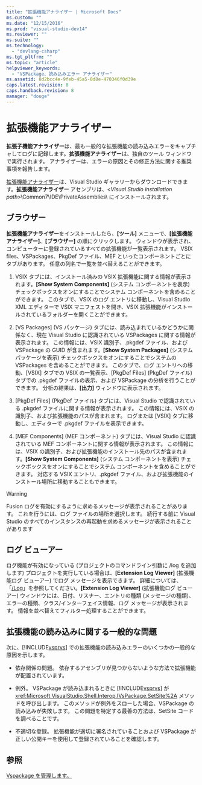 ```yaml
---
title: "拡張機能アナライザー | Microsoft Docs"
ms.custom: ""
ms.date: "12/15/2016"
ms.prod: "visual-studio-dev14"
ms.reviewer: ""
ms.suite: ""
ms.technology: 
  - "devlang-csharp"
ms.tgt_pltfrm: ""
ms.topic: "article"
helpviewer_keywords: 
  - "VSPackage、読み込みエラー アナライザー"
ms.assetid: 8d2bcc4e-9feb-45a5-8d8e-470346f0d39e
caps.latest.revision: 8
caps.handback.revision: 8
manager: "douge"
---
```

# 拡張機能アナライザー
**拡張子機能アナライザー**は、最も一般的な拡張機能の読み込みエラーをキャプチャしてログに記録します。**拡張機能アナライザー**は、独自のツール ウィンドウで実行されます。 アナライザーは、エラーの原因とその修正方法に関する推奨事項を報告します。  
  
 [拡張機能アナライザー](http://go.microsoft.com/fwlink/?LinkId=205840)は、Visual Studio ギャラリーからダウンロードできます。**拡張機能アナライザー** アセンブリは、\<*Visual Studio installation path*\>\\Common7\\IDE\\PrivateAssemblies\\ にインストールされます。  
  
## ブラウザー  
 **拡張機能アナライザー**をインストールしたら、**\[ツール\]** メニューで、**\[拡張機能アナライザー\]**、**\[ブラウザー\]** の順にクリックします。 ウィンドウが表示され、コンピューターに登録されているすべての拡張機能が一覧表示されます。 VSIX files、VSPackages、PkgDef ファイル、MEF といったコンポーネントごとにタブがあります。 任意の列名で一覧を並べ替えることができます。  
  
1.  VSIX タブには、インストール済みの VSIX 拡張機能に関する情報が表示されます。**\[Show System Components\]** \(システム コンポーネントを表示\) チェックボックスをオンにすることでシステム コンポーネントを含めることができます。 このタブで、VSIX のログ エントリに移動し、Visual Studio XML エディターで VSIX マニフェストを開き、VSIX 拡張機能がインストールされているフォルダーを開くことができます。  
  
2.  \[VS Packages\] \(VS パッケージ\) タブには、読み込まれているかどうかに関係なく、現在 Visual Studio に認識されている VSPackages に関する情報が表示されます。 この情報には、VSIX 識別子、.pkgdef ファイル、および VSPackage の GUID が含まれます。**\[Show System Packages\]** \(システム パッケージを表示\) チェックボックスをオンにすることでシステムの VSPackages を含めることができます。 このタブで、ログ エントリへの移動、\[VSIX\] タブでの VSIX の一覧表示、\[PkgDef Files\] \(PkgDef ファイル\) タブでの .pkgdef ファイルの表示、および VSPackage の分析を行うことができます。 分析の結果は、**\[出力\]** ウィンドウに表示されます。  
  
3.  \[PkgDef Files\] \(PkgDef ファイル\) タブには、Visual Studio で認識されている .pkgdef ファイルに関する情報が表示されます。 この情報には、VSIX の識別子、および拡張機能のパスが含まれます。 ログまたは \[VSIX\] タブに移動し、エディターで .pkgdef ファイルを表示できます。  
  
4.  \[MEF Components\] \(MEF コンポーネント\) タブには、Visual Studio に認識されている MEF コンポーネントに関する情報が表示されます。 この情報には、VSIX の識別子、および拡張機能のインストール先のパスが含まれます。**\[Show System Components\]** \(システム コンポーネントを表示\) チェックボックスをオンにすることでシステム コンポーネントを含めることができます。 対応する VSIX エントリ、.pkgdef ファイル、および拡張機能のインストール場所に移動することもできます。  
  
> [!WARNING]
>  Fusion ログを有効にするように求めるメッセージが表示されることがあります。 これを行うには、ログ ファイルの場所を選択します。 続行する前に Visual Studio のすべてのインスタンスの再起動を求めるメッセージが表示されることがあります  
  
## ログ ビューアー  
 ログ機能が有効になっている \(プロジェクトのコマンドライン引数に \/log を追加します\) プロジェクトを実行している場合は、**\[Extension Log Viewer\]** \(拡張機能ログ ビューアー\) でログ メッセージを表示できます。 詳細については、「[\/Log](../ide/reference/log-devenv-exe.md)」を参照してください。**\[Extension Log Viewer\]** \(拡張機能ログ ビューアー\) ウィンドウには、日付、リスナー、エントリの種類 \(メッセージの種類\)、エラーの種類、クラス\/インターフェイス情報、ログ メッセージが表示されます。 情報を並べ替えてフィルター処理することができます。  
  
## 拡張機能の読み込みに関する一般的な問題  
 次に、[!INCLUDE[vsprvs](../code-quality/includes/vsprvs_md.md)] での拡張機能の読み込みエラーのいくつかの一般的な原因を示します。  
  
-   依存関係の問題。 依存するアセンブリが見つからないような方法で拡張機能が配置されています。  
  
-   例外。 VSPackage が読み込まれるときに [!INCLUDE[vsprvs](../code-quality/includes/vsprvs_md.md)] が <xref:Microsoft.VisualStudio.Shell.Interop.IVsPackage.SetSite%2A> メソッドを呼び出します。 このメソッドが例外をスローした場合、VSPackage の読み込みが失敗します。 この問題を特定する最善の方法は、SetSite コードを調べることです。  
  
-   不適切な登録。 拡張機能が適切に署名されていることおよび VSPackage が正しい公開キーを使用して登録されていることを確認します。  
  
## 参照  
 [Vspackage を管理します。](../extensibility/managing-vspackages.md)